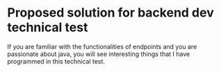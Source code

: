 # Proposed solution for backend dev technical test

If you are familiar with the functionalities of endpoints and you are passionate about java, you will see interesting things that I have programmed in this technical test.



